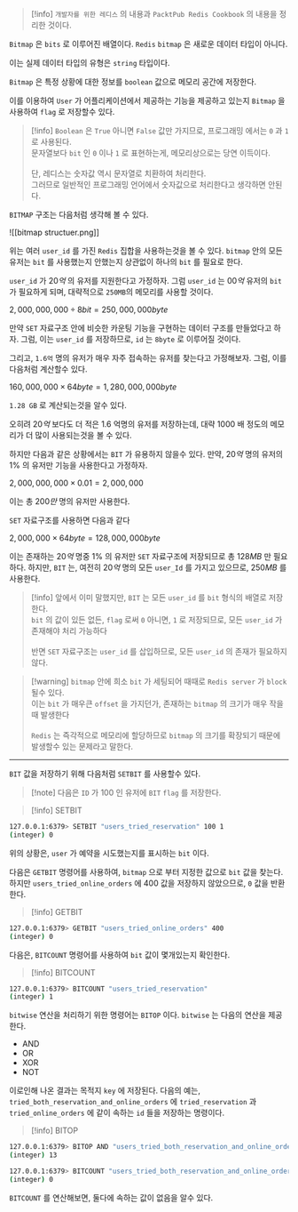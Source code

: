 
>[!info] `개발자를 위한 레디스` 의 내용과 `PacktPub Redis Cookbook` 의 내용을 정리한 것이다.

`Bitmap` 은 `bits` 로 이루어진 배열이다.
`Redis`  `bitmap` 은 새로운 데이터 타입이 아니다.

이는 실제 데이터 타입의 유형은  `string` 타입이다. 

`Bitmap` 은 특정 상황에 대한 정보를 `boolean` 값으로 메모리 공간에 저장한다.

이를 이용하여  `User` 가 어플리케이션에서 제공하는 기능을 제공하고 있는지 `Bitmap` 을 사용하여 `flag` 로 저장할수 있다.

>[!info] `Boolean` 은 `True` 아니면 `False` 값만 가지므로, 프로그래밍 에서는 `0` 과 `1` 로 사용된다.<br>문자열보다 `bit` 인 `0` 이나 `1` 로 표현하는게, 메모리상으로는 당연 이득이다.<br><br>단, 레디스는 숫자값 역시 문자열로 치환하여 처리한다.<br> 그러므로 일반적인 프로그래밍 언어에서 숫자값으로 처리한다고 생각하면 안된다.

`BITMAP` 구조는 다음처럼 생각해 볼 수 있다. 

![[bitmap structuer.png]]

위는 여러 `user_id` 를 가진 `Redis` 집합을 사용하는것을 볼 수 있다.
`bitmap` 안의 모든 유저는 `bit` 를 사용했는지 안했는지 상관없이 하나의 `bit` 를 필요로 한다.

`user_id` 가 $20억$ 의 유저를 지원한다고 가정하자.
그럼 `user_id` 는 $00억$ 유저의 `bit` 가 필요하게 되며, 대략적으로 `250MB`의 메모리를 사용할 것이다.

$2,000,000,000 \div 8bit = 250,000,000 byte$

만약 `SET` 자료구조 안에 비슷한 카운팅 기능을 구현하는 데이터 구조를 만들었다고 하자.
그럼, 이는 `user_id` 를 저장하므로, `id` 는 `8byte` 로 이루어질 것이다.

그리고, `1.6억` 명의 유저가 매우 자주 접속하는 유저를 찾는다고 가정해보자.
그럼, 이를 다음처럼 계산할수 있다.

$160,000,000 \times 64 byte = 1,280,000,000 byte$

`1.28 GB` 로 계산되는것을 알수 있다. 

오히려 $20억$ 보다도 더 적은 $1.6$ 억명의 유저를 저장하는데, 대략 $1000$ 배 정도의 메모리가 더 많이 사용되는것을 볼 수 있다.

하지만 다음과 같은 상황에서는 `BIT` 가 유용하지 않을수 있다.
만약, $20억$ 명의 유저의 $1\%$ 의  유저만 기능을 사용한다고 가정하자.

$2,000,000,000 \times 0.01 = 2,000,000$

이는 총 $200만$ 명의 유저만 사용한다.

`SET` 자료구조를 사용하면 다음과 같다

$2,000,000 \times 64byte = 128,000,000 byte$

이는 존재하는 $20억$ 명중 $1\%$ 의 유저만 `SET` 자료구조에 저장되므로 총 $128 MB$ 만 필요하다.
하지만, `BIT` 는, 여전히 $20억$ 명의 모든 `user_Id` 를 가지고 있으므로, $250MB$ 를 사용한다.

>[!info] 앞에서 이미 말했지만, `BIT` 는 모든 `user_id` 를 `bit` 형식의 배열로 저장한다.<br>`bit` 의 값이 있든 없든, `flag` 로써 `0` 아니면, `1` 로 저장되므로, 모든 `user_id` 가 존재해야 처리 가능하다<br><br> 반면 `SET` 자료구조는 `user_id` 를 삽입하므로, 모든 `user_id` 의 존재가 필요하지 않다. 

>[!warning] `bitmap` 안에 희소 `bit` 가 세팅되어 때때로 `Redis server` 가  `block` 될수 있다.<br>이는 `bit` 가 매우큰 `offset` 을 가지던가, 존재하는 `bitmap` 의 크기가 매우 작을때 발생한다<br><br>`Redis` 는 즉각적으로 메모리에 할당하므로 `bitmap` 의 크기를 확장되기 때문에 발생할수 있는 문제라고 말한다.

---

`BIT` 값을 저장하기 위해 다음처럼 `SETBIT` 를 사용할수 있다.

>[!note] 다음은 `ID` 가 $100$ 인 유저에 `BIT` `flag` 를 저장한다.

>[!info] SETBIT
```sh
127.0.0.1:6379> SETBIT "users_tried_reservation" 100 1
(integer) 0
```

위의 상황은, `user` 가 예약을 시도했는지를 표시하는 `bit` 이다.

다음은 `GETBIT` 명령어를 사용하여, `bitmap` 으로 부터 지정한 값으로 `bit` 값을 찾는다.
하지만 `users_tried_online_orders` 에 $400$ 값을 저장하지 않았으므로, `0` 값을 반환한다.

>[!info] GETBIT
```sh
127.0.0.1:6379> GETBIT "users_tried_online_orders" 400
(integer) 0
```

다음은, `BITCOUNT` 명령어를 사용하여 `bit` 값이 몇개있는지 확인한다.

>[!info] BITCOUNT
```sh
127.0.0.1:6379> BITCOUNT "users_tried_reservation"
(integer) 1
```

`bitwise` 연산을  처리하기 위한 명령어는 `BITOP` 이다.
`bitwise` 는 다음의 연산을 제공한다.

- AND
- OR
- XOR
- NOT

이로인해 나온 결과는 목적지 `key` 에 저장된다.
다음의 예는, `tried_both_reservation_and_online_orders` 에 `tried_reservation` 과 `tried_online_orders`  에 같이 속하는 `id` 들을 저장하는 명령이다. 

>[!info] BITOP
```sh
127.0.0.1:6379> BITOP AND "users_tried_both_reservation_and_online_orders" "users_tried_reservation" "users_tried_online_orders" 
(integer) 13

127.0.0.1:6379> BITCOUNT "users_tried_both_reservation_and_online_orders" 
(integer) 0
```

`BITCOUNT` 를 연산해보면, 둘다에 속하는 값이 없음을 알수 있다.

